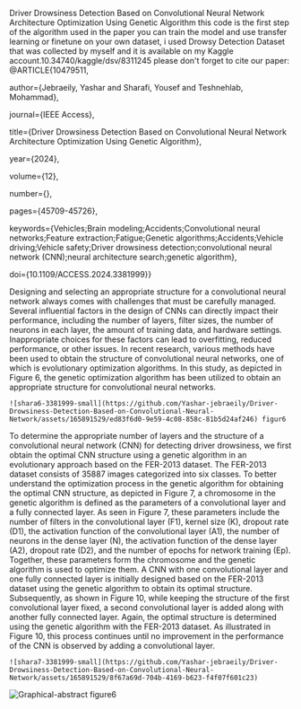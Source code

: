 Driver Drowsiness Detection Based on Convolutional Neural Network Architecture Optimization Using Genetic Algorithm
this code is the first step of the algorithm used in the paper 
you can train the model and use transfer learning or finetune on your own dataset, i used Drowsy Detection Dataset that was collected by myself and it is available on my Kaggle account.10.34740/kaggle/dsv/8311245
please don't forget to cite our paper:
@ARTICLE{10479511,

  author={Jebraeily, Yashar and Sharafi, Yousef and Teshnehlab, Mohammad},

  journal={IEEE Access}, 

  title={Driver Drowsiness Detection Based on Convolutional Neural Network Architecture Optimization Using Genetic Algorithm}, 

  year={2024},

  volume={12},

  number={},

  pages={45709-45726},

  keywords={Vehicles;Brain modeling;Accidents;Convolutional neural networks;Feature extraction;Fatigue;Genetic algorithms;Accidents;Vehicle driving;Vehicle safety;Driver drowsiness detection;convolutional neural network (CNN);neural architecture search;genetic algorithm},

  doi={10.1109/ACCESS.2024.3381999}}




Designing and selecting an appropriate structure for a convolutional neural network always comes with challenges that must be carefully managed. Several influential factors in the design of CNNs can directly impact their performance, including the number of layers, filter sizes, the number of neurons in each layer, the amount of training data, and hardware settings. Inappropriate choices for these factors can lead to overfitting, reduced performance, or other issues. In recent research, various methods have been used to obtain the structure of convolutional neural networks, one of which is evolutionary optimization algorithms. In this study, as depicted in Figure 6, the genetic optimization algorithm has been utilized to obtain an appropriate structure for convolutional neural networks. 

    ![shara6-3381999-small](https://github.com/Yashar-jebraeily/Driver-Drowsiness-Detection-Based-on-Convolutional-Neural-Network/assets/165891529/ed83f6d0-9e59-4c08-858c-81b5d24af246) figur6



To determine the appropriate number of layers and the structure of a convolutional neural network (CNN) for detecting driver drowsiness, we first obtain the optimal CNN structure using a genetic algorithm in an evolutionary approach based on the FER-2013 dataset. The FER-2013 dataset consists of 35887 images categorized into six classes. To better understand the optimization process in the genetic algorithm for obtaining the optimal CNN structure, as depicted in Figure 7, a chromosome in the genetic algorithm is defined as the parameters of a convolutional layer and a fully connected layer. As seen in Figure 7, these parameters include the number of filters in the convolutional layer (F1), kernel size (K), dropout rate (D1), the activation function of the convolutional layer (A1), the number of neurons in the dense layer (N), the activation function of the dense layer (A2), dropout rate (D2), and the number of epochs for network training (Ep). Together, these parameters form the chromosome and the genetic algorithm is used to optimize them. A CNN with one convolutional layer and one fully connected layer is initially designed based on the FER-2013 dataset using the genetic algorithm to obtain its optimal structure. Subsequently, as shown in Figure 10, while keeping the structure of the first convolutional layer fixed, a second convolutional layer is added along with another fully connected layer. Again, the optimal structure is determined using the genetic algorithm with the FER-2013 dataset. As illustrated in Figure 10, this process continues until no improvement in the performance of the CNN is observed by adding a convolutional layer. 




    ![shara7-3381999-small](https://github.com/Yashar-jebraeily/Driver-Drowsiness-Detection-Based-on-Convolutional-Neural-Network/assets/165891529/8f67a69d-704b-4169-b623-f4f07f601c23)

  ![Graphical-abstract](https://github.com/Yashar-jebraeily/Driver-Drowsiness-Detection-Based-on-Convolutional-Neural-Network/assets/165891529/679db7a7-42bd-4bc7-bd85-5f4bc44f06a7) figure6

  
